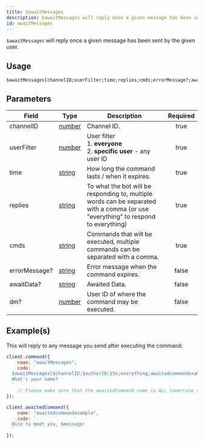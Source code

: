 ```yaml
---
title: $awaitMessages
description: $awaitMessages will reply once a given message has been sent by the given user.
id: awaitMessages
---
```


`$awaitMessages` will reply once a given message has been sent by the given user.

## Usage

```aoi
$awaitMessages[channelID;userFilter;time;replies;cmds;errorMessage?;awaitData?;dm?]
```

## Parameters

| Field         | Type                                                                                              | Description                                                                                                                        | Required |
| ------------- | ------------------------------------------------------------------------------------------------- | ---------------------------------------------------------------------------------------------------------------------------------- | :------: |
| channelID     | [number](https://developer.mozilla.org/en-US/docs/Web/JavaScript/Reference/Global_Objects/Number) | Channel ID.                                                                                                                        |   true   |
| userFilter    | [number](https://developer.mozilla.org/en-US/docs/Web/JavaScript/Reference/Global_Objects/Number) | User filter <br /> 1. **everyone** <br /> 2. **specific user** - any user ID                                                       |   true   |
| time          | [string](https://developer.mozilla.org/en-US/docs/Web/JavaScript/Reference/Global_Objects/String) | How long the command lasts / when it expires.                                                                                      |   true   |
| replies       | [string](https://developer.mozilla.org/en-US/docs/Web/JavaScript/Reference/Global_Objects/String) | To what the bot will be responding to, multiple words can be separated with a comma (or use "everything" to respond to everything) |   true   |
| cmds          | [string](https://developer.mozilla.org/en-US/docs/Web/JavaScript/Reference/Global_Objects/String) | Commands that will be executed, multiple commands can be separated with a comma.                                                   |   true   |
| errorMessage? | [string](https://developer.mozilla.org/en-US/docs/Web/JavaScript/Reference/Global_Objects/String) | Error message when the command expires.                                                                                            |  false   |
| awaitData?    | [string](https://developer.mozilla.org/en-US/docs/Web/JavaScript/Reference/Global_Objects/String) | Awaited Data.                                                                                                                      |  false   |
| dm?           | [number](https://developer.mozilla.org/en-US/docs/Web/JavaScript/Reference/Global_Objects/Number) | User ID of where the command may be executed.                                                                                      |  false   |

## Example(s)

This will reply to any message you send after executing the command:

```js
client.command({
    name: "awaitMessages",
    code: `
  $awaitMessages[$channelID;$authorID;15s;everything;awaitedcommandexample;Oh? You don't want to talk to me..?] 
  What's your name?
  `
    // Please make sure that the awaitedCommand name is ALL lowercase or else it won't work.
});

client.awaitedCommand({
    name: "awaitedcommandexample",
    code: `
  Nice to meet you, $message!
  `
});
```
